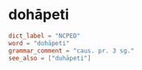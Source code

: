 # dohāpeti

``` toml
dict_label = "NCPED"
word = "dohāpeti"
grammar_comment = "caus. pr. 3 sg."
see_also = ["duhāpeti"]
```

